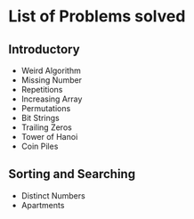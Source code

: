 # List of Problems solved

## Introductory
- Weird Algorithm
- Missing Number
- Repetitions
- Increasing Array
- Permutations
- Bit Strings
- Trailing Zeros
- Tower of Hanoi
- Coin Piles

## Sorting and Searching
- Distinct Numbers
- Apartments

